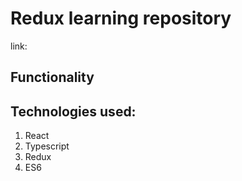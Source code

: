 # Redux learning repository

link:

## Functionality

## Technologies used:

1. React
2. Typescript
3. Redux
4. ES6
